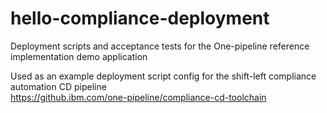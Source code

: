 # hello-compliance-deployment
Deployment scripts and acceptance tests for the One-pipeline reference implementation demo application

Used as an example deployment script config for the shift-left compliance automation CD pipeline  
<https://github.ibm.com/one-pipeline/compliance-cd-toolchain>
